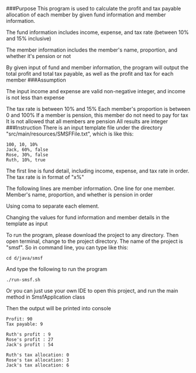 ###Purpose
This program is used to calculate the profit and tax payable allocation of each member by given fund information and member information.

The fund information includes income, expense, and tax rate (between 10% and 15% inclusive)

The member information includes the member's name, proportion, and whether it's pension or not

By given input of fund and member information, the program will output the total profit and total tax payable, as well as the profit and tax for each member
###Assumption

The input income and expense are valid non-negative integer, and income is not less than expense

The tax rate is between 10% and 15%
Each member's proportion is between 0 and 100%
If a member is pension, this member do not need to pay for tax
It is not allowed that all members are pension
All results are integer
###Instruction
There is an input template file under the directory "src/main/resources/SMSFFile.txt", which is like this:
````
100, 10, 10%
Jack, 60%, false
Rose, 30%, false
Ruth, 10%, true
````
The first line is fund detail, including income, expense, and tax rate in order. The tax rate is in format of "x%"

The following lines are member information. One line for one member. Member's name, proportion, and whether is pension in order

Using coma to separate each element. 

Changing the values for fund information and member details in the template as input

To run the program, please download the project to any directory. Then open terminal, change to the project directory. The name of the project is "smsf". So in command line, you can type like this:
````
cd d/java/smsf
````

And type the following to run the program
````
./run-smsf.sh
````
Or you can just use your own IDE to open this project, and run the main method in SmsfApplication class

Then the output will be printed into console
````
Profit: 90
Tax payable: 9

Ruth's profit : 9
Rose's profit : 27
Jack's profit : 54

Ruth's tax allocation: 0
Rose's tax allocation: 3
Jack's tax allocation: 6
````


